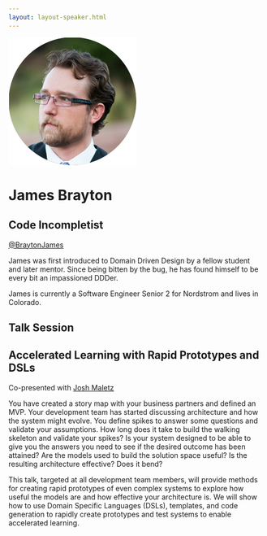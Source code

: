 ```yaml
---
layout: layout-speaker.html
---
```

<div class="container section featured-speaker">
  <div class="row">
    <div class="col-xs-12 col-sm-2 img-container">
      <img class="speaker-page-img" src="../img/speakers/James-Brayton-ON.png">
    </div>
    <div class="col-xs-12 col-sm-10 copy-container">
        <h1 class="speaker-header">James Brayton</h1>
        <h2 class="speaker-subtitle">Code Incompletist</h2>
        <p><a class="speaker-handle" href="https://twitter.com/braytonjames" target="_blank">@BraytonJames</a></p>
        <p>James was first introduced to Domain Driven Design by a fellow student and later mentor. Since being bitten by the bug, he has found himself to be every bit an impassioned DDDer.</p>
        <p>James is currently a Software Engineer Senior 2 for Nordstrom and lives in Colorado.</p>
        <h2 class="speaker-subheader">Talk Session</h2>
        <h2 class="speaker-subheader gold">Accelerated Learning with Rapid Prototypes and DSLs</h2>
        <p>Co-presented with <a href="josh-maletz.html">Josh Maletz</a></p>
        <p>You have created a story map with your business partners and defined an MVP. Your development team has started discussing architecture and how the system might evolve. You define spikes to answer some questions and validate your assumptions. How long does it take to build the walking skeleton and validate your spikes? Is your system designed to be able to give you the answers you need to see if the desired outcome has been attained? Are the models used to build the solution space useful? Is the resulting architecture effective? Does it bend?</p>
        <p>This talk, targeted at all development team members, will provide methods for creating rapid prototypes of even complex systems to explore how useful the models are and how effective your architecture is. We will show how to use Domain Specific Languages (DSLs), templates, and code generation to rapidly create prototypes and test systems to enable accelerated learning.</p>
    </div>
  </div>
</div>